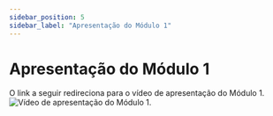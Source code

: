 ```yaml
---
sidebar_position: 5
sidebar_label: "Apresentação do Módulo 1"
---
```


# Apresentação do Módulo 1

O link a seguir redireciona para o vídeo de apresentação do Módulo 1.
![Vídeo de apresentação do Módulo 1.](https://youtu.be/qEP-Pjk8k78)